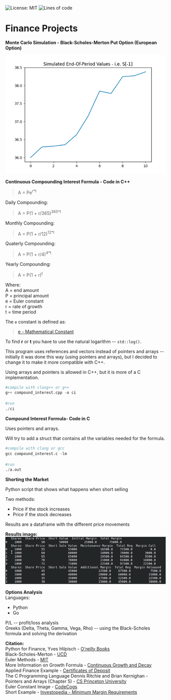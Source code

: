 ![License: MIT](https://img.shields.io/badge/License-MIT-blue.svg) ![Lines of code](https://img.shields.io/tokei/lines/github/arcelioeperez/Finance-Projects)  

# Finance Projects    

**Monte Carlo Simulation - Black-Scholes-Merton Put Option (European Option)**        

![image](MonteCarlo/monte_carlo_plot.png)  


**Continuous Compounding Interest Formula - Code in C++**    

> A = Pe<sup>r\*t</sup>    

Daily Compounding:    
> A = P(1 + r/365)<sup>365\*t</sup>  

Monthly Compounding:    
> A = P(1 + r/12)<sup>12\*t</sup>  

Quaterly Compounding:    
> A = P(1 + r/4)<sup>4\*t</sup>  

Yearly Compounding:  
> A = P(1 + r)<sup>t</sup>  

Where:       
A = end amount    
P = principal amount    
e = Euler constant   
r = rate of growth   
t = time period  

The `e` constant is defined as:  
> [e - Mathematical Constant](https://en.wikipedia.org/wiki/E_(mathematical_constant))  

To find **r** or **t** you have to use the natural logarithm -- `std::log()`.  

This program uses references and vectors instead of pointers and arrays --
initially it was done this way (using pointers and arrays), but I decided to change it to make it more
compatible with C++.  

Using arrays and pointers is allowed in C++, but it is more of
a C implementation.    

```python
#compile with clang++ or g++
g++ compound_interest.cpp -o ci

#run 
./ci 
```  

**Compound Interest Formula- Code in C**   

Uses pointers and arrays.  

Will try to add a struct that contains all the variables needed for the
formula.  

```python 
#compile with clang or gcc
gcc compound_interest.c -lm 

#run 
./a.out
``` 

**Shorting the Market**  

Python script that shows what happens when short selling  

Two methods:  
- Price if the stock increases  
- Price if the stock decreases  

Results are a dataframe with the different price movements  

**Results image:**     
![image](/Markets/short.png) 

**Options Analysis**   
Languages:  
- Python  
- Go  
  
P/L -- profit/loss analysis    
Greeks (Delta, Theta, Gamma, Vega, Rho) -- using the Black-Scholes formula and solving the derivation   

**Citation:**   
Python for Finance, Yves Hilpisch - [O'reilly Books]( https://learning.oreilly.com/library/view/python-for-finance/9781491945360/)  
Black-Scholes-Merton - [UCD](https://maths.ucd.ie/courses/mst3024/section4-3.pdf)  
Euler Methods - [MIT](https://web.mit.edu/10.001/Web/Course_Notes/Differential_Equations_Notes/node3.html)     
More Information on Growth Formula - [Continuous Growth and Decay](http://www.math.kent.edu/~mathweb/ebooks/10024/ch2_4.htm)  
Applied Finance Example - [Certificates of Deposit](http://www.terpconnect.umd.edu/~ykovache/Teaching/Math120S20/Lecture%205.2.pdf)  
The C Programming Language Dennis Ritchie and Brian Kernighan - Pointers and Arrays (Chapter 5) - [CS Princeton University](https://www.cs.princeton.edu/~bwk/cbook.html)  
Euler Constant Image - [CodeCogs](https://codecogs.com/latex/eqneditor.php)       
Short Example - [Investopedia - Minimum Margin Requirements](https://www.investopedia.com/ask/answers/05/shortmarginrequirements.asp)  
